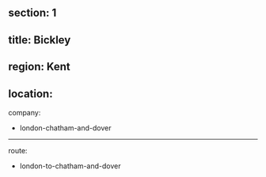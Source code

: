section: 1
----
title: Bickley
----
region: Kent
----
location: 
----
company:
- london-chatham-and-dover
----
route:
- london-to-chatham-and-dover
